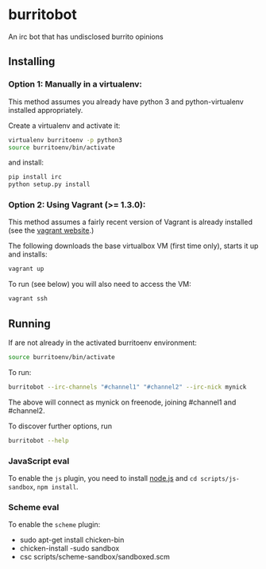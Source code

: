 # burritobot

An irc bot that has undisclosed burrito opinions

## Installing

### Option 1: Manually in a virtualenv:

This method assumes you already have python 3 and python-virtualenv installed
appropriately.

Create a virtualenv and activate it:
```sh
virtualenv burritoenv -p python3
source burritoenv/bin/activate
```

and install:
```sh
pip install irc
python setup.py install
```

### Option 2: Using Vagrant (>= 1.3.0):

This method assumes a fairly recent version of Vagrant is already installed
(see the [vagrant website](http://www.vagrantup.com).)

The following downloads the base virtualbox VM (first time only), starts it up
and installs:

```sh
vagrant up
```

To run (see below) you will also need to access the VM:

```sh
vagrant ssh
```

## Running

If are not already in the activated burritoenv environment:
```sh
source burritoenv/bin/activate
```

To run:
```sh
burritobot --irc-channels "#channel1" "#channel2" --irc-nick mynick
```

The above will connect as mynick on freenode, joining #channel1 and #channel2.


To discover further options, run

```sh
burritobot --help
```


### JavaScript eval

To enable the `js` plugin, you need to install [node.js](http://nodejs.org)
and `cd scripts/js-sandbox`, `npm install`.

### Scheme eval

To enable the `scheme` plugin:

- sudo apt-get install chicken-bin
- chicken-install -sudo sandbox
- csc scripts/scheme-sandbox/sandboxed.scm
